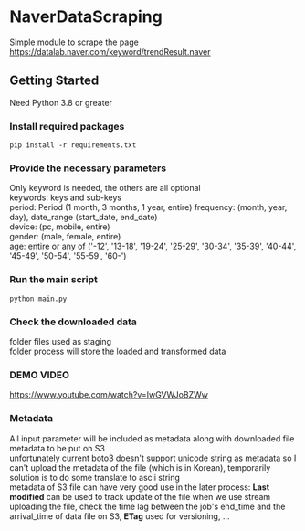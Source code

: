 # NaverDataScraping
Simple module to scrape the page https://datalab.naver.com/keyword/trendResult.naver

## Getting Started
Need Python 3.8 or greater

### Install required packages
``` pip install -r requirements.txt ```

### Provide the necessary parameters
Only keyword is needed, the others are all optional\
keywords: keys and sub-keys \
period: Period (1 month, 3 months, 1 year, entire) frequency: (month, year, day), date_range (start_date, end_date)\
device: (pc, mobile, entire)\
gender: (male, female, entire)\
age: entire or any of ('-12', '13-18', '19-24', '25-29', '30-34', '35-39', '40-44', '45-49', '50-54', '55-59', '60-')

### Run the main script
``` python main.py ```

### Check the downloaded data
folder files used as staging\
folder process will store the loaded and transformed data

### DEMO VIDEO
https://www.youtube.com/watch?v=IwGVWJoBZWw

### Metadata
All input parameter will be included as metadata along with downloaded file metadata to be put on S3\
unfortunately current boto3 doesn't support unicode string as metadata so I can't upload the metadata of the file (which is in Korean), temporarily solution is to do some translate to ascii string\
metadata of S3 file can have very good use in the later process: **Last modified** can be used to track update of the file when we use stream uploading the file, check the time lag between the job's end_time and the arrival_time of data file on S3, **ETag** used for versioning, ...
